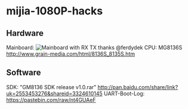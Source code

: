 # mijia-1080P-hacks
## Hardware
Mainboard: ![Mainboard with RX TX](https://github.com/Filipowicz251/mijia-1080P-hacks/images/mainboard_rx_tx.jpg)
thanks @ferdydek
CPU: MG8136S http://www.grain-media.com/html/8136S_8135S.htm
## Software
SDK: "GM8136 SDK release v1.0.rar" http://pan.baidu.com/share/link?uk=2553453276&shareid=3324610145
UART-Boot-Log: https://pastebin.com/raw/nt4GUAeF